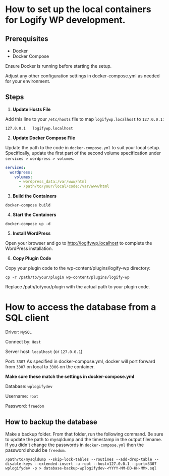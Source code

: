 # How to set up the local containers for Logify WP development.

## Prerequisites

- Docker
- Docker Compose

Ensure Docker is running before starting the setup.

Adjust any other configuration settings in docker-compose.yml as needed for your environment.

## Steps

1. **Update Hosts File**

Add this line to your `/etc/hosts` file to map `logifywp.localhost` to `127.0.0.1`:

```
127.0.0.1   logifywp.localhost
```

2. **Update Docker Compose File**

Update the path to the code in `docker-compose.yml` to suit your local setup. Specifically, update the first part of the second volume specification under `services > wordpress > volumes`.

```yaml
services:
  wordpress:
    volumes:
      - wordpress_data:/var/www/html
      - /path/to/your/local/code:/var/www/html
```

3. **Build the Containers**

```
docker-compose build
```

4. **Start the Containers**

```
docker-compose up -d
```

5. **Install WordPress**

Open your browser and go to http://logifywp.localhost to complete the WordPress installation.

6. **Copy Plugin Code**

Copy your plugin code to the wp-content/plugins/logify-wp directory:

```
cp -r /path/to/your/plugin wp-content/plugins/logify-wp
```

Replace /path/to/your/plugin with the actual path to your plugin code.

# How to access the database from a SQL client

Driver: `MySQL`

Connect by: `Host`

Server host: `localhost` (or `127.0.0.1`)

Port: `3307`
As specified in docker-compose.yml, docker will port forward from `3307` on local to `3306` on the container.

**Make sure these match the settings in docker-compose.yml**

Database: `wplogifydev`

Username: `root`

Password: `freedom`

## How to backup the database

Make a backup folder. From that folder, run the following command. Be sure to update the path to mysqldump and the timestamp in the output filename. If you didn't change the passwords in `docker-compose.yml` then the password should be `freedom`.

```
/path/to/mysqldump --skip-lock-tables --routines --add-drop-table --disable-keys --extended-insert -u root --host=127.0.0.1 --port=3307 wplogifydev -p > database-backup-wplogifydev-<YYYY-MM-DD-HH-MM>.sql
```
